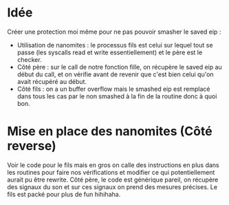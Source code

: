 # Idée

Créer une protection moi même pour ne pas pouvoir smasher le saved eip :
- Utilisation de nanomites : le processus fils est celui sur lequel tout se passe (les syscalls read et write essentiellement) et le père est le checker.
- Côté père : sur le call de notre fonction fille, on récupère le saved eip au début du call, et on vérifie avant de revenir que c'est bien celui qu'on avait récupéré au début.
- Côté fils : on a un buffer overflow mais le smashed eip est remplacé dans tous les cas par le non smashed à la fin de la routine donc à quoi bon.

# Mise en place des nanomites (Côté reverse)

Voir le code pour le fils mais en gros on calle des instructions en plus dans les routines pour faire nos vérifications et modifier ce qui potentiellement aurait pu être rewrite.
Côté père, le code est générique pareil, on récupère des signaux du son et sur ces signaux on prend des mesures précises.
Le fils est packé pour plus de fun hihihaha.
